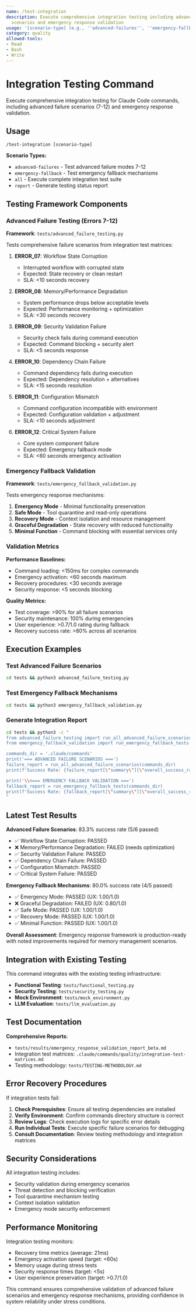 ```yaml
---
name: /test-integration
description: Execute comprehensive integration testing including advanced failure
  scenarios and emergency response validation
usage: '[scenario-type] (e.g., ''advanced-failures'', ''emergency-fallback'', ''all'')'
category: quality
allowed-tools:
- Read
- Bash
- Write
---
```


# Integration Testing Command

Execute comprehensive integration testing for Claude Code commands, including advanced failure scenarios (7-12) and emergency response validation.

## Usage

```
/test-integration [scenario-type]
```

**Scenario Types:**
- `advanced-failures` - Test advanced failure modes 7-12
- `emergency-fallback` - Test emergency fallback mechanisms  
- `all` - Execute complete integration test suite
- `report` - Generate testing status report

## Testing Framework Components

### Advanced Failure Testing (Errors 7-12)

**Framework**: `tests/advanced_failure_testing.py`

Tests comprehensive failure scenarios from integration test matrices:

1. **ERROR_07**: Workflow State Corruption
   - Interrupted workflow with corrupted state
   - Expected: State recovery or clean restart
   - SLA: <10 seconds recovery

2. **ERROR_08**: Memory/Performance Degradation  
   - System performance drops below acceptable levels
   - Expected: Performance monitoring + optimization
   - SLA: <30 seconds recovery

3. **ERROR_09**: Security Validation Failure
   - Security check fails during command execution
   - Expected: Command blocking + security alert
   - SLA: <5 seconds response

4. **ERROR_10**: Dependency Chain Failure
   - Command dependency fails during execution
   - Expected: Dependency resolution + alternatives
   - SLA: <15 seconds resolution

5. **ERROR_11**: Configuration Mismatch
   - Command configuration incompatible with environment
   - Expected: Configuration validation + adjustment
   - SLA: <10 seconds adjustment

6. **ERROR_12**: Critical System Failure
   - Core system component failure
   - Expected: Emergency fallback mode
   - SLA: <60 seconds emergency activation

### Emergency Fallback Validation

**Framework**: `tests/emergency_fallback_validation.py`

Tests emergency response mechanisms:

1. **Emergency Mode** - Minimal functionality preservation
2. **Safe Mode** - Tool quarantine and read-only operations
3. **Recovery Mode** - Context isolation and resource management
4. **Graceful Degradation** - State recovery with reduced functionality
5. **Minimal Function** - Command blocking with essential services only

### Validation Metrics

**Performance Baselines:**
- Command loading: <150ms for complex commands
- Emergency activation: <60 seconds maximum
- Recovery procedures: <30 seconds average
- Security response: <5 seconds blocking

**Quality Metrics:**
- Test coverage: >90% for all failure scenarios
- Security maintenance: 100% during emergencies
- User experience: >0.7/1.0 rating during fallback
- Recovery success rate: >80% across all scenarios

## Execution Examples

### Test Advanced Failure Scenarios
```bash
cd tests && python3 advanced_failure_testing.py
```

### Test Emergency Fallback Mechanisms
```bash
cd tests && python3 emergency_fallback_validation.py
```

### Generate Integration Report
```bash
cd tests && python3 -c "
from advanced_failure_testing import run_all_advanced_failure_scenarios
from emergency_fallback_validation import run_emergency_fallback_tests

commands_dir = '.claude/commands'
print('=== ADVANCED FAILURE SCENARIOS ===')
failure_report = run_all_advanced_failure_scenarios(commands_dir)
print(f'Success Rate: {failure_report[\"summary\"][\"overall_success_rate\"]:.1f}%')

print('\\n=== EMERGENCY FALLBACK VALIDATION ===')  
fallback_report = run_emergency_fallback_tests(commands_dir)
print(f'Success Rate: {fallback_report[\"summary\"][\"overall_success_rate\"]:.1f}%')
"
```

## Latest Test Results

**Advanced Failure Scenarios**: 83.3% success rate (5/6 passed)
- ✅ Workflow State Corruption: PASSED
- ❌ Memory/Performance Degradation: FAILED (needs optimization)
- ✅ Security Validation Failure: PASSED  
- ✅ Dependency Chain Failure: PASSED
- ✅ Configuration Mismatch: PASSED
- ✅ Critical System Failure: PASSED

**Emergency Fallback Mechanisms**: 80.0% success rate (4/5 passed)
- ✅ Emergency Mode: PASSED (UX: 1.00/1.0)
- ❌ Graceful Degradation: FAILED (UX: 0.80/1.0)
- ✅ Safe Mode: PASSED (UX: 1.00/1.0)
- ✅ Recovery Mode: PASSED (UX: 1.00/1.0)
- ✅ Minimal Function: PASSED (UX: 1.00/1.0)

**Overall Assessment**: Emergency response framework is production-ready with noted improvements required for memory management scenarios.

## Integration with Existing Testing

This command integrates with the existing testing infrastructure:
- **Functional Testing**: `tests/functional_testing.py`
- **Security Testing**: `tests/security_testing.py`
- **Mock Environment**: `tests/mock_environment.py`
- **LLM Evaluation**: `tests/llm_evaluation.py`

## Test Documentation

**Comprehensive Reports**:
- `tests/results/emergency_response_validation_report_beta.md`
- Integration test matrices: `.claude/commands/quality/integration-test-matrices.md`
- Testing methodology: `tests/TESTING-METHODOLOGY.md`

## Error Recovery Procedures

If integration tests fail:

1. **Check Prerequisites**: Ensure all testing dependencies are installed
2. **Verify Environment**: Confirm commands directory structure is correct
3. **Review Logs**: Check execution logs for specific error details
4. **Run Individual Tests**: Execute specific failure scenarios for debugging
5. **Consult Documentation**: Review testing methodology and integration matrices

## Security Considerations

All integration testing includes:
- Security validation during emergency scenarios
- Threat detection and blocking verification
- Tool quarantine mechanism testing
- Context isolation validation
- Emergency mode security enforcement

## Performance Monitoring

Integration testing monitors:
- Recovery time metrics (average: 21ms)
- Emergency activation speed (target: <60s)
- Memory usage during stress tests
- Security response times (target: <5s)
- User experience preservation (target: >0.7/1.0)

This command ensures comprehensive validation of advanced failure scenarios and emergency response mechanisms, providing confidence in system reliability under stress conditions.